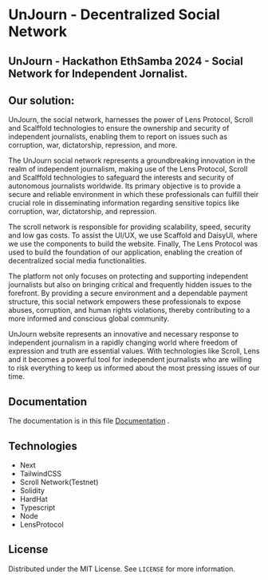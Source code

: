 # UnJourn - Decentralized Social Network

## UnJourn - Hackathon EthSamba 2024 - Social Network for Independent Jornalist.

## Our solution:

UnJourn, the social network, harnesses the power of Lens Protocol, Scroll and Scalffold technologies to ensure the ownership and security of independent journalists, enabling them to report on issues such as corruption, war, dictatorship, repression, and more.

The UnJourn social network represents a groundbreaking innovation in the realm of independent journalism, making use of the Lens Protocol, Scroll and Scalffold technologies to safeguard the interests and security of autonomous journalists worldwide. Its primary objective is to provide a secure and reliable environment in which these professionals can fulfill their crucial role in disseminating information regarding sensitive topics like corruption, war, dictatorship, and repression.

The scroll network is responsible for providing scalability, speed, security and low gas costs. To assist the UI/UX, we use Scaffold and DaisyUI, where we use the components to build the website. Finally, The Lens Protocol was used to build the foundation of our application, enabling the creation of decentralized social media functionalities.

The platform not only focuses on protecting and supporting independent journalists but also on bringing critical and frequently hidden issues to the forefront. By providing a secure environment and a dependable payment structure, this social network empowers these professionals to expose abuses, corruption, and human rights violations, thereby contributing to a more informed and conscious global community.

UnJourn website represents an innovative and necessary response to independent journalism in a rapidly changing world where freedom of expression and truth are essential values. With technologies like Scroll, Lens and it becomes a powerful tool for independent journalists who are willing to risk everything to keep us informed about the most pressing issues of our time.

## Documentation

The documentation is in this file [Documentation](documentation/docs.md)
.
## Technologies

- Next
- TailwindCSS
- Scroll Network(Testnet)
- Solidity
- HardHat
- Typescript
- Node
- LensProtocol
  
## License

Distributed under the MIT License. See `LICENSE` for more information.